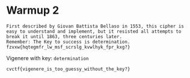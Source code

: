 # Warmup 2

```
First described by Giovan Battista Bellaso in 1553, this cipher is easy to understand and implement, but it resisted all attempts to break it until 1863, three centuries later.
Remember: The Key to success is determination.
fzvxw{hqtegmfr_lw_msf_scrslg_kvwlhyk_fpr_kxg?}
```

Vigenere with key: `determination`

`cvctf{vigenere_is_too_guessy_without_the_key?}`

